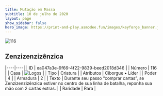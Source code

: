 ```yaml
---
title: Mutação em Massa
subtitle: 10 de julho de 2020
layout: page
show_sidebar: false
hero_image: https://print-and-play.asmodee.fun/images/keyforge_banner.jpg
---
```


![116](https://cdn.keyforgegame.com/media/card_front/pt/479_116_8JHCW75J6RX_pt.png)

## Zenzizenzizênzica

|----|----|
| ID | ea047a3e-9f66-4f22-9839-beed2018d346 |
| Número | 116 |
| Casa | ![Logos](https://archonarcana.com/images/thumb/c/ce/Logos.png/22px-Logos.png "Logos") |
| Tipo | Criatura |
| Atributos | Ciborgue • Líder |
| Poder | 4 |
| Armadura | 2 |
| Texto | Durante seu passo “comprar cartas”,   se Zenzizenzizênzica estiver no centro de sua linha de batalha, reponha sua mão com 2 cartas extras. |
| Raridade | Rara |
